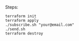 Steps:

    terraform init
    terraform apply
    ./subscribe.sh "your@email.com"
    ./send.sh 
    terraform destroy
